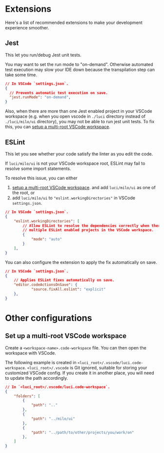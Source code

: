 # Extensions
Here's a list of recommended extensions to make your development experience
smoother.

## Jest
This let you run/debug Jest unit tests.

You may want to set the run mode to "on-demand". Otherwise automated test
execution may slow your IDE down because the transpilation step can take some
time.

```json
// In VSCode `settings.json`.
{
  // Prevents automatic test execution on save.
  "jest.runMode": "on-demand",
}
```

Also, when there are more than one Jest enabled project in your VSCode workspace
(e.g. when you open vscode in `./luci` directory instead of `./luci/milo/ui`
directory), you may not be able to run jest unit tests.
To fix this, you can [setup a multi-root VSCode workspace](#set-up-a-multi-root-vscode-workspace).

## ESLint
This let you see whether your code satisfy the linter as you edit the code.

If `luci/milo/ui` is not your VSCode workspace root, ESLint may fail to resolve
some import statements.

To resolve this issue, you can either
1. [setup a multi-root VSCode workspace](#set-up-a-multi-root-vscode-workspace).
   and add `luci/milo/ui` as one of the root, or
2. add `luci/milo/ui` to `"eslint.workingDirectories"` in VSCode
   `settings.json`.

```json
// In VSCode `settings.json`.
{
	"eslint.workingDirectories": [
		// Allow ESLint to resolve the dependencies correctly when there are
		// multiple ESLint enabled projects in the VSCode workspace.
		{
			"mode": "auto"
		}
	],
}
```

You can also configure the extension to apply the fix automatically on save.
```json
// In VSCode `settings.json`.
{
	// Applies ESLint fixes automatically on save.
	"editor.codeActionsOnSave": {
			"source.fixAll.eslint": "explicit"
	},
}
```

# Other configurations
## Set up a multi-root VSCode workspace
Create a `<workspace-name>.code-workspace` file. You can then open the workspace
with VSCode.

The following example is created in `<luci_root>/.vscode/luci.code-workspace`.
`<luci_root>/.vscode` is Git ignored, suitable for storing your customized
VSCode config. If you create it in another place, you will need to update the
path accordingly.

```json
// In `<luci_root>/.vscode/luci.code-workspace`.
{
	"folders": [
		{
			"path": ".."
		},
		{
			"path": "../milo/ui"
		},
		{
			"path": "../path/to/other/projects/you/work/on"
		},
	]
}
```
